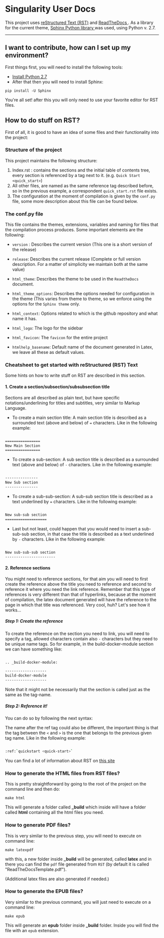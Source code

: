 # Singularity User Docs

This project uses <a href="http://docutils.sourceforge.net/rst.html"> reStructured Text (RST)</a> and <a href="https://readthedocs.org/">ReadTheDocs </a> . As a library for the current theme,  <a href="https://pypi.org/project/Sphinx/" alt="PyPI">Sphinx Python library </a> was used, using Python v. 2.7.
**********************************************************************************************************************************************************************************************************************************************************************************************************************************************************************
## I want to contribute, how can I set up my environment? ###


First things first, you will need to install the following tools:

- <a href="https://www.python.org/download/releases/2.7/">Install Python 2.7</a>
- After that then you will need to install Sphinx:

```
pip install -U Sphinx
```

You're all set! after this you will only need to use your favorite editor for RST files.

## How to do stuff on RST? ###

First of all, it is good to have an idea of some files and their functionality into the project:

### **Structure of the project**

This project maintains the following structure:

1. Index.rst : contains the sections and the initial table of contents tree, every section is referenced by a tag next to it. (e.g. ``Quick Start <quick_start>``)
2. All other files, are named as the same reference tag described before, so in the previous example, a correspondent ``quick_start.rst`` file exists.
3. The configuration at the moment of compilation is given by the ``conf.py`` file, some more description about this file can be found below.

### **The conf.py file**

This file contains the themes, extensions, variables and naming for files that the compilation process produces. Some important elements are the following:

- ``version`` : Describes the current version (This one is a short version of the release)
- ``release``: Describes the current release (Complete or full version description. For a matter of simplicity we maintain both at the same value)

- ``html_theme``: Describes the theme to be used in the ``ReadtheDocs`` document.
- ``html_theme_options``: Describes the options needed for configuration in the theme (This varies from theme to theme, so we enforce using the options for the ``Sphinx theme`` only.
- ``html_context``: Options related to which is the github repository and what name it has.
- ``html_logo``: The logo for the sidebar
- ``html_favicon``: The ``favicon`` for the entire project
- ``htmlhelp_basename``: Default name of the document generated in Latex, we leave all these as default values.

### **Cheatsheet to get started with reStructured (RST) Text**

Some hints on how to write stuff on RST are described in this section.

#### **1. Create a section/subsection/subsubsection title**

Sections are all described as plain text, but have specific notations/underlining for titles and subtitles, very similar to Markup Language.

- To create a main section title: A main section title is described as a surrounded text (above and below) of ``=`` characters. Like in the following example:

```sh

================
New Main Section
================

```

- To create a sub-section: A sub section title is described as a surrounded text (above and below) of ``-`` characters. Like in the following example:

```sh

---------------
New Sub section
---------------

```

- To create a sub-sub-section: A sub-sub section title is described as a text underlined by ``=`` characters. Like in the following example:


```sh

New sub-sub section
===================

```

- Last but not least, could happen that you would need to insert a sub-sub-sub section, in that case the title is described as a text underlined by ``-`` characters. Like in the following example:


```sh

New sub-sub-sub section
-----------------------

```

#### **2. Reference sections**

You might need to reference sections, for that aim you will need to first create the reference above the title you need to reference and second to reference it where you need the link reference. Remember that this type of references is very different than that of hyperlinks, because at the moment of compilation, the latex document generated will have the reference to the page in which that title was referenced. Very cool, huh? Let's see how it works...

##### **Step 1: Create the reference**

To create the reference on the section you need to link, you will need to specify a tag, allowed characters contain also ``-`` characters but they need to be unique name tags. So for example, in the build-docker-module section we can have something like:  

```sh

.. _build-docker-module:

-------------------
build-docker-module
-------------------


```

Note that it might not be necessarily that the section is called just as the same as the tag-name.

##### **Step 2: Reference it!**

You can do so by following the next syntax:

The name after the ref tag could also be different, the important thing is that the tag between the ``<`` and ``>`` is the one that belongs to the previous given tag name. Like in the following example:

```sh

:ref:`quickstart <quick-start>`


```



You can find a lot of information about RST on <a href="http://docutils.sourceforge.net/docs/ref/rst/restructuredtext.html">this site</a>

### How to generate the HTML files from RST files? ###

This is pretty straightforward by going to the root of the project on the command line and then do:

```
make html
```
This will generate a folder called **_build** which inside will have a folder called **html** containing all the html files you need.

### How to generate PDF files? ###

This is very similar to the previous step, you will need to execute on command line:

```
make latexpdf
```
with this, a new folder inside **_build** will be generated, called **latex** and in there you can find the `pdf` file generated from `RST` (by default it is called "ReadTheDocsTemplate.pdf").

(Additional latex files are also generated if needed.)

### How to generate the EPUB files? ###

Very similar to the previous command, you will just need to execute on a command line:

```
make epub
```

This will generate an **epub** folder inside **_build** folder. Inside you will find the file with an `epub` extension.
